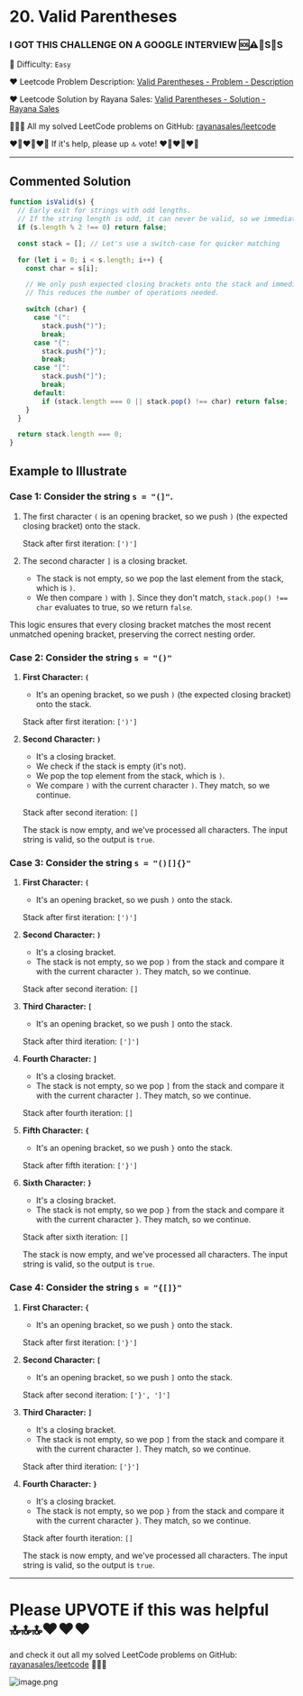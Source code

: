 # 20. Valid Parentheses

### I GOT THIS CHALLENGE ON A GOOGLE INTERVIEW 🆘⚠️🚨S🛟S

🌱 Difficulty: `Easy`

❤️ Leetcode Problem Description: [Valid Parentheses - Problem - Description](https://leetcode.com/problems/valid-parentheses/description/)

❤️ Leetcode Solution by Rayana Sales: [Valid Parentheses - Solution - Rayana Sales](https://leetcode.com/problems/valid-parentheses/solutions/5645928/runtime-45-ms-beats-97-68-javascript-solution-explanation/)

💁🏻‍♀️ All my solved LeetCode problems on GitHub: [rayanasales/leetcode](https://github.com/rayanasales/leetcode)

❤️‍🔥❤️‍🔥❤️‍🔥 If it's help, please up 🔝 vote! ❤️‍🔥❤️‍🔥❤️‍🔥

---

## Commented Solution

```Javascript []
function isValid(s) {
  // Early exit for strings with odd lengths.
  // If the string length is odd, it can never be valid, so we immediately return false.
  if (s.length % 2 !== 0) return false;

  const stack = []; // Let's use a switch-case for quicker matching

  for (let i = 0; i < s.length; i++) {
    const char = s[i];

    // We only push expected closing brackets onto the stack and immediately pop and check when encountering a closing bracket.
    // This reduces the number of operations needed.

    switch (char) {
      case "(":
        stack.push(")");
        break;
      case "{":
        stack.push("}");
        break;
      case "[":
        stack.push("]");
        break;
      default:
        if (stack.length === 0 || stack.pop() !== char) return false;
    }
  }

  return stack.length === 0;
}
```

## Example to Illustrate

### **Case 1: Consider the string `s = "(]"`.**

1. The first character `(` is an opening bracket, so we push `)` (the expected closing bracket) onto the stack.

   Stack after first iteration: `[')']`

2. The second character `]` is a closing bracket.
   - The stack is not empty, so we pop the last element from the stack, which is `)`.
   - We then compare `)` with `]`. Since they don't match, `stack.pop() !== char` evaluates to true, so we return `false`.

This logic ensures that every closing bracket matches the most recent unmatched opening bracket, preserving the correct nesting order.

### **Case 2: Consider the string `s = "()"`**

1. **First Character: `(`**

   - It's an opening bracket, so we push `)` (the expected closing bracket) onto the stack.

   Stack after first iteration: `[')']`

2. **Second Character: `)`**

   - It's a closing bracket.
   - We check if the stack is empty (it's not).
   - We pop the top element from the stack, which is `)`.
   - We compare `)` with the current character `)`. They match, so we continue.

   Stack after second iteration: `[]`

   The stack is now empty, and we've processed all characters. The input string is valid, so the output is `true`.

### **Case 3: Consider the string `s = "()[]{}"`**

1. **First Character: `(`**

   - It's an opening bracket, so we push `)` onto the stack.

   Stack after first iteration: `[')']`

2. **Second Character: `)`**

   - It's a closing bracket.
   - The stack is not empty, so we pop `)` from the stack and compare it with the current character `)`. They match, so we continue.

   Stack after second iteration: `[]`

3. **Third Character: `[`**

   - It's an opening bracket, so we push `]` onto the stack.

   Stack after third iteration: `[']']`

4. **Fourth Character: `]`**

   - It's a closing bracket.
   - The stack is not empty, so we pop `]` from the stack and compare it with the current character `]`. They match, so we continue.

   Stack after fourth iteration: `[]`

5. **Fifth Character: `{`**

   - It's an opening bracket, so we push `}` onto the stack.

   Stack after fifth iteration: `['}']`

6. **Sixth Character: `}`**

   - It's a closing bracket.
   - The stack is not empty, so we pop `}` from the stack and compare it with the current character `}`. They match, so we continue.

   Stack after sixth iteration: `[]`

   The stack is now empty, and we've processed all characters. The input string is valid, so the output is `true`.

### **Case 4: Consider the string `s = "{[]}"`**

1. **First Character: `{`**

   - It's an opening bracket, so we push `}` onto the stack.

   Stack after first iteration: `['}']`

2. **Second Character: `[`**

   - It's an opening bracket, so we push `]` onto the stack.

   Stack after second iteration: `['}', ']']`

3. **Third Character: `]`**

   - It's a closing bracket.
   - The stack is not empty, so we pop `]` from the stack and compare it with the current character `]`. They match, so we continue.

   Stack after third iteration: `['}']`

4. **Fourth Character: `}`**

   - It's a closing bracket.
   - The stack is not empty, so we pop `}` from the stack and compare it with the current character `}`. They match, so we continue.

   Stack after fourth iteration: `[]`

   The stack is now empty, and we've processed all characters. The input string is valid, so the output is `true`.

---

# Please UPVOTE if this was helpful 🔝🔝🔝❤️❤️❤️

and check it out all my solved LeetCode problems on GitHub: [rayanasales/leetcode](https://github.com/rayanasales/leetcode) 🤙😚🤘

![image.png](https://assets.leetcode.com/users/images/57bce3b1-56e2-4c20-9cdf-b61fef26b93b_1725494158.6252415.png)
